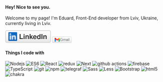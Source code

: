 
<h4>Hey! Nice to see you.</h4>

Welcome to my page!
I'm Eduard, Front-End developer from  Lviv, Ukraine, currently living in  Lviv.

<p align="left">
	<a href="https://www.linkedin.com/in/eduard-korytnyk-6b3929155/"><img src="imgs/linkedin.svg" alt="LinkedIn""></a>
	<a href="https://mail.google.com/mail/?view=cm&fs=1&to=eduard.korytnyk@gmail.com"><img src="imgs/gmail.png" width="63" height="20" alt="Email"></a>
</p>

<h4>Things I code with</h4>
<p align="left">
<img alt="Nodejs" src="https://img.shields.io/badge/-Nodejs-43853d?style=flat-square&logo=Node.js&logoColor=white" />
<img alt="ES6" src="https://img.shields.io/badge/-ES6-F7DF1E?style=flat-square&logo=javascript&logoColor=EB844E" />
<img alt="React" src="https://img.shields.io/badge/-React-61DAFB?style=flat-square&logo=react&logoColor=13324B" />
<img alt="redux" src="https://img.shields.io/badge/-Redux-764ABC?style=flat-square&logo=redux&logoColor=white" />
<img alt="Next" src="https://img.shields.io/badge/-Next.js-000000?style=flat-square&logo=next.js&logoColor=white" />
<img alt="github actions" src="https://img.shields.io/badge/-Github_Actions-2088FF?style=flat-square&logo=github-actions&logoColor=white" />
<img alt="firebase" src="https://img.shields.io/badge/-Firebase-FFCA28?style=flat-square&logo=firebase&logoColor=EB844E" />
<img alt="TypeScript" src="https://img.shields.io/badge/-TypeScript-007ACC?style=flat-square&logo=typescript&logoColor=white" />

  <img alt="git" src="https://img.shields.io/badge/-Git-F05032?style=flat-square&logo=git&logoColor=white" />
  <img alt="npm" src="https://img.shields.io/badge/-NPM-CB3837?style=flat-square&logo=npm&logoColor=white" />
  <img alt="telegraf" src="https://img.shields.io/badge/-Telegraf.js-E74724?style=flat-square&logo=telegram&logoColor=white" />

  <img alt="Sass" src="https://img.shields.io/badge/-Sass-CC6699?style=flat-square&logo=sass&logoColor=white" />
  <img alt="Less" src="https://img.shields.io/badge/-Less-1D365D?style=flat-square&logo=less&logoColor=white" />
  <img alt="Bootstrap" src="https://img.shields.io/badge/-Bootstrap-7952B3?style=flat-square&logo=Bootstrap&logoColor=white" />
  <img alt="html5" src="https://img.shields.io/badge/-HTML5-E34F26?style=flat-square&logo=html5&logoColor=white" />
  <img alt="chakra" src="https://img.shields.io/badge/-ChakraUI-319795?style=flat-square&logo=chakraui&logoColor=white" />




</p>

